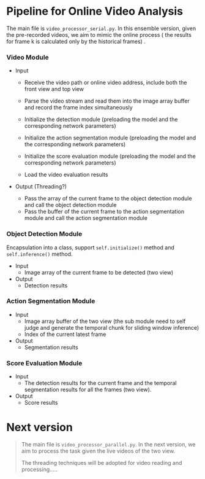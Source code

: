 # Pipeline for Online Video Analysis

The main file is `video_processor_serial.py`. In this ensemble version, given the pre-recorded videos, we aim to mimic the online process ( the results for frame k is calculated only by the historical frames)  .

###  Video Module

- Input

  - Receive the video path or online video address, include both the front view and top view

  - Parse the video stream and read them into the image array buffer and record the frame index simultaneously
  - Initialize the detection module (preloading the model and the corresponding network parameters) 
  - Initialize the action segmentation module  (preloading the model and the corresponding network parameters)
  - Initialize the score evaluation module  (preloading the model and the corresponding network parameters)
  - Load the video evaluation results

- Output (Threading?)

  - Pass the array of the current frame to the object detection module and call the object detection module
  - Pass the buffer of the current frame to the action segmentation module and call the action segmentation module 

### Object Detection Module 

Encapsulation into a class, support `self.initialize()` method and `self.inference()` method.

- Input
  - Image array of the current frame to be detected (two view)
- Output
  - Detection results

### Action Segmentation Module

- Input
  - Image array buffer of the two view (the sub module need to self judge and generate the temporal chunk for sliding window inference)
  - Index of the current latest frame
- Output
  - Segmentation results

### Score Evaluation Module

- Input
  - The detection results for the current frame and the temporal segmentation results for all the frames (two view).
- Output
  - Score results

# Next version 

> The main file is `video_processor_parallel.py`. In the next version,  we aim to process the task given the live videos of the two view.
>
> The threading techniques will be adopted for video reading and processing.....
